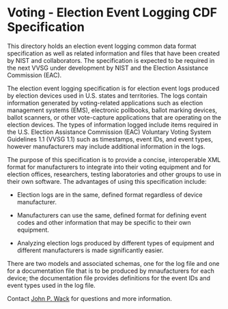 # Voting - Election Event Logging CDF Specification

This directory holds an election event logging common data format specification as well as related information and files that have been created by NIST and collaborators. The specification is expected to be required in the next VVSG under development by NIST and the Election Assistance Commission (EAC).  

The election event logging specification is for election event logs produced by election devices used in U.S. states and territories.  The logs contain information generated by voting-related applications such as election management systems (EMS), electronic pollbooks, ballot marking devices, ballot scanners, or other vote-capture applications that are operating on the election devices.  The types of information logged include items required in the U.S. Election Assistance Commission (EAC) Voluntary Voting System Guidelines 1.1 (VVSG 1.1) such as timestamps, event IDs, and event types, however manufacturers may include additional information in the logs.

The purpose of this specification is to provide a concise, interoperable XML format for manufacturers to integrate into their voting equipment and for election offices, researchers, testing laboratories and other groups to use in their own software.  The advantages of using this specification include:

 - Election logs are in the same, defined format regardless of device manufacturer.

 - Manufacturers can use the same, defined format for defining event codes and other information that may be specific to their own equipment.

 - Analyzing election logs produced by different types of equipment and different manufacturers is made significantly easier.

There are two models and associated schemas, one for the log file and one for a documentation file that is to be produced by mnaufacturers for each device; the documentation file provides definitions for the event IDs and event types used in the log file.

Contact [John P. Wack](mailto:john.wack@nist.gov) for questions and more information.

